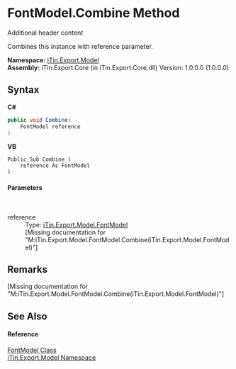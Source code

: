 # FontModel.Combine Method 
Additional header content 

Combines this instance with reference parameter.

**Namespace:**&nbsp;<a href="N_iTin_Export_Model">iTin.Export.Model</a><br />**Assembly:**&nbsp;iTin.Export.Core (in iTin.Export.Core.dll) Version: 1.0.0.0 (1.0.0.0)

## Syntax

**C#**<br />
``` C#
public void Combine(
	FontModel reference
)
```

**VB**<br />
``` VB
Public Sub Combine ( 
	reference As FontModel
)
```


#### Parameters
&nbsp;<dl><dt>reference</dt><dd>Type: <a href="T_iTin_Export_Model_FontModel">iTin.Export.Model.FontModel</a><br />\[Missing <param name="reference"/> documentation for "M:iTin.Export.Model.FontModel.Combine(iTin.Export.Model.FontModel)"\]</dd></dl>

## Remarks
\[Missing <remarks> documentation for "M:iTin.Export.Model.FontModel.Combine(iTin.Export.Model.FontModel)"\]

## See Also


#### Reference
<a href="T_iTin_Export_Model_FontModel">FontModel Class</a><br /><a href="N_iTin_Export_Model">iTin.Export.Model Namespace</a><br />